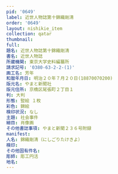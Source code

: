 ```yaml
---
pid: '0649'
label: 近世人物誌第十錦織剛清
order: '0649'
layout: nishikie_item
collection: qatar
thumbnail: 
full: 
題名: 近世人物誌第十錦織剛清
書名: 近世人物誌
所蔵機関: 東京大学史料編纂所
請求記号: '0380-63-2-2-(1)'
画工名: 芳年
和暦年月日: 明治２０年７月２０日(18870070200)
版元名: やまと新聞社
版元住所: 京橋区尾張町２丁目１
判: 大判
形態: 竪絵 １枚
彩色: 錦絵
検印状況: なし
主題: 社会事件
細目: 肖像画
その他書誌事項: やまと新聞２３６号附録
manifest: 
人名: 錦織剛清（にしごりたけきよ）
検印: 
その他固有件名: 
彫師: 彫工円活
地名: 
---
```

